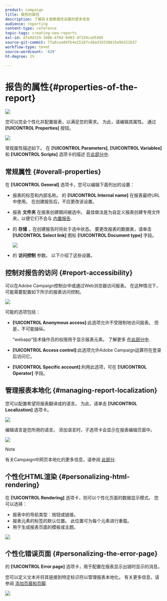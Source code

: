 ```yaml
---
product: campaign
title: 报告的属性
description: 了解有关报表属性设置的更多信息
audience: reporting
content-type: reference
topic-tags: creating-new-reports
exl-id: dfa9d329-1086-4f6d-9d03-df159cad5495
source-git-commit: 7fa8cea04fb4e25187c48ad19330815e9b522b37
workflow-type: tm+mt
source-wordcount: '429'
ht-degree: 2%

---
```


# 报告的属性{#properties-of-the-report}

![](../../assets/common.svg)

您可以完全个性化并配置报表，以满足您的需求。 为此，请编辑其属性。 通过 **[!UICONTROL Properties]** 按钮。

![](assets/s_ncs_advuser_report_properties_01.png)

常规属性描述如下。 在 **[!UICONTROL Parameters]**, **[!UICONTROL Variables]** 和 **[!UICONTROL Scripts]** 选项卡的描述 [在此部分中](../../reporting/using/advanced-functionalities.md).

## 常规属性 {#overall-properties}

在 **[!UICONTROL General]** 选项卡，您可以编辑下面列出的设置：

* 报表的标签和内部名称。 的 **[!UICONTROL Internal name]** 在报表最终URL中使用。 在创建报告后，不应更改该设置。

* 报表 **文件夹** 在报表创建期间被选中。 最佳做法是为自定义报表创建专用文件夹，以便它们不会与 [内置报告](../../reporting/using/about-campaign-built-in-reports.md).

* 的 **存储** ，在创建报告时将处于选中状态。 要更改报表的数据表，请单击 **[!UICONTROL Select link]** 图标 **[!UICONTROL Document type]** 字段。

   ![](assets/s_ncs_advuser_report_properties_02.png)

* 的 **访问控制** 参数。 以下介绍了这些设置。

## 控制对报告的访问 {#report-accessibility}

可以在Adobe Campaign控制台中或通过Web浏览器访问报表。 在这种情况下，可能需要配置如下所示的报表访问控制。

![](assets/s_ncs_advuser_report_properties_02b.png)

可能的选项包括：

* **[!UICONTROL Anonymous access]**:此选项允许不受限制地访问报表。 但是，不可能操纵。

   “webapp”技术操作员的权限用于显示报表元素。 了解更多 [在此部分中](../../platform/using/access-management-operators.md).

* **[!UICONTROL Access control]**:此选项允许Adobe Campaign运算符在登录后访问它。
* **[!UICONTROL Specific account]**:利用此选项，可在 **[!UICONTROL Operator]** 字段。

## 管理报表本地化 {#managing-report-localization}

您可以配置希望将报表翻译成的语言。 为此，请单击 **[!UICONTROL Localization]** 选项卡。

![](assets/s_ncs_advuser_report_properties_06.png)

编辑语言是您所用的语言。 添加语言时，子选项卡会显示在报表编辑页面中。

![](assets/s_ncs_advuser_report_properties_05a.png)

>[!NOTE]
>
>有关Campaign中网页本地化的更多信息，请参阅 [此部分](../../web/using/translating-a-web-form.md).

## 个性化HTML渲染 {#personalizing-html-rendering}

在 **[!UICONTROL Rendering]** 选项卡，则可以个性化页面的数据显示模式。 您可以选择：

* 报表中的导航类型：按钮或链接。
* 报表元素的标签的默认位置。 此位置可为每个元素进行重载。
* 用于生成报表页面的模板或主题。

![](assets/s_ncs_advuser_report_properties_08.png)

## 个性化错误页面 {#personalizing-the-error-page}

的 **[!UICONTROL Error page]** 选项卡，用于配置在报表显示出错时显示的消息。

您可以定义文本并将其链接到特定标识符以管理报表本地化。 有关更多信息，请参阅 [添加页眉和页脚](../../reporting/using/element-layout.md#adding-a-header-and-a-footer).

![](assets/s_ncs_advuser_report_properties_11.png)
